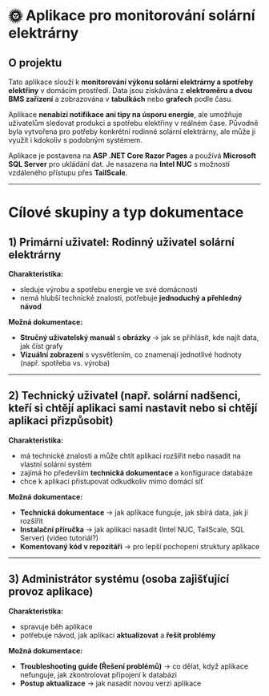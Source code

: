 # 🌞 Aplikace pro monitorování solární elektrárny  

## O projektu  
Tato aplikace slouží k **monitorování výkonu solární elektrárny a spotřeby elektřiny** v domácím prostředí. Data jsou získávána z **elektroměru a dvou BMS zařízení** a zobrazována v **tabulkách** nebo **grafech** podle času.  

Aplikace **nenabízí notifikace ani tipy na úsporu energie**, ale umožňuje uživatelům sledovat produkci a spotřebu elektřiny v reálném čase. Původně byla vytvořena pro potřeby konkrétní rodinné solární elektrárny, ale může ji využít i kdokoliv s podobným systémem.  

Aplikace je postavena na **ASP .NET Core Razor Pages** a používá **Microsoft SQL Server** pro ukládání dat. Je nasazena na **Intel NUC** s možností vzdáleného přístupu přes **TailScale**.  

---

# Cílové skupiny a typ dokumentace  

## 1) Primární uživatel: Rodinný uživatel solární elektrárny  
**Charakteristika:**  
- sleduje výrobu a spotřebu energie ve své domácnosti
- nemá hlubší technické znalosti, potřebuje **jednoduchý a přehledný návod**

**Možná dokumentace:**  
- **Stručný uživatelský manuál** s **obrázky** → jak se přihlásit, kde najít data, jak číst grafy
- **Vizuální zobrazení** s vysvětlením, co znamenají jednotlivé hodnoty (např. spotřeba vs. výroba)  

---

## 2) Technický uživatel (např. solární nadšenci, kteří si chtějí aplikaci sami nastavit nebo si chtějí aplikaci přizpůsobit)  
**Charakteristika:**  
- má technické znalosti a může chtít aplikaci rozšířit nebo nasadit na vlastní solární systém
- zajímá ho především **technická dokumentace** a konfigurace databáze
- chce k aplikaci přistupovat odkudkoliv mimo domácí síť

**Možná dokumentace:**  
- **Technická dokumentace** → jak aplikace funguje, jak sbírá data, jak ji rozšířit
- **Instalační příručka** → jak aplikaci nasadit (Intel NUC, TailScale, SQL Server) (video tutoriál?)
- **Komentovaný kód v repozitáři** → pro lepší pochopení struktury aplikace

---

## 3) Administrátor systému (osoba zajišťující provoz aplikace)  
**Charakteristika:**  
- spravuje běh aplikace
- potřebuje návod, jak aplikaci **aktualizovat** a **řešit problémy**

**Možná dokumentace:**  
- **Troubleshooting guide (Řešení problémů)** → co dělat, když aplikace nefunguje, jak zkontrolovat připojení k databázi
- **Postup aktualizace** → jak nasadit novou verzi aplikace
